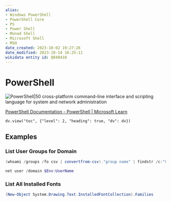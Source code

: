 ```yaml
---
alias:
- Windows PowerShell
- PowerShell Core
- PS
- Power Shell
- Monad Shell
- Microsoft Shell
- MSH
date_created: 2023-10-02 19:27:26
date_modified: 2023-10-14 16:25:11
wikidata entity id: Q840410
---
```

# PowerShell

![PowerShell|50](https://upload.wikimedia.org/wikipedia/commons/a/af/PowerShell_Core_6.0_icon.png)
cross-platform command-line interface and scripting language for system and network administration

[PowerShell Documentation - PowerShell | Microsoft Learn](https://learn.microsoft.com/en-us/powershell/)
```dataviewjs
dv.view("toc", {"level": 2, "heading": true, "dv": dv})
```

## Examples

### List User Groups for Domain

```powershell
(whoami /groups /fo csv | convertfrom-csv)."group name" | findstr /c:"$Env:UserDomain" | Sort-Object

net user /domain $Env:UserName
```

### List All Installed Fonts

```powershell
(New-Object System.Drawing.Text.InstalledFontCollection).Families
```
